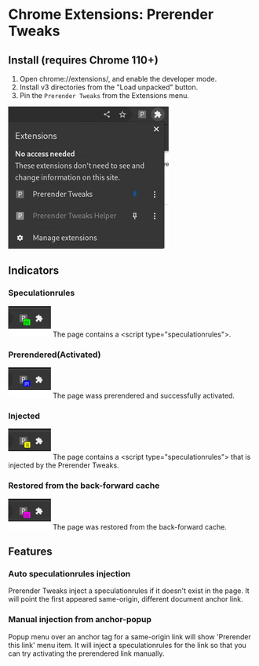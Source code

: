 # Chrome Extensions: Prerender Tweaks

## Install (requires Chrome 110+)
1. Open chrome://extensions/, and enable the developer mode.
2. Install v3 directories from the "Load unpacked" button.
3. Pin the `Prerender Tweaks` from the Extensions menu.

![Pin](img/pin.png)

## Indicators
### Speculationrules
![Speculationrules](img/S.png)
The page contains a &lt;script type="speculationrules"&gt;.

### Prerendered(Activated)
![Prerendered](img/P.png)
The page wass prerendered and successfully activated.

### Injected
![Injected](img/I.png)
The page contains a &lt;script type="speculationrules"&gt; that is injected
by the Prerender Tweaks.

### Restored from the back-forward cache
![Restoed](img/$.png)
The page was restored from the back-forward cache.

## Features
### Auto speculationrules injection
Prerender Tweaks inject a speculationrules if it doesn't exist in the page.
It will point the first appeared same-origin, different document anchor link.

### Manual injection from anchor-popup
Popup menu over an anchor tag for a same-origin link will show 'Prerender this link' menu item.
It will inject a speculationrules for the link so that you can try activating the prerendered link manually.
